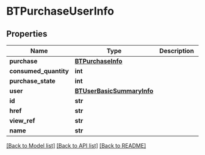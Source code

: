 # BTPurchaseUserInfo

## Properties
Name | Type | Description | Notes
------------ | ------------- | ------------- | -------------
**purchase** | [**BTPurchaseInfo**](BTPurchaseInfo.md) |  | [optional] 
**consumed_quantity** | **int** |  | [optional] 
**purchase_state** | **int** |  | [optional] 
**user** | [**BTUserBasicSummaryInfo**](BTUserBasicSummaryInfo.md) |  | [optional] 
**id** | **str** |  | [optional] 
**href** | **str** |  | [optional] 
**view_ref** | **str** |  | [optional] 
**name** | **str** |  | [optional] 

[[Back to Model list]](../README.md#documentation-for-models) [[Back to API list]](../README.md#documentation-for-api-endpoints) [[Back to README]](../README.md)


